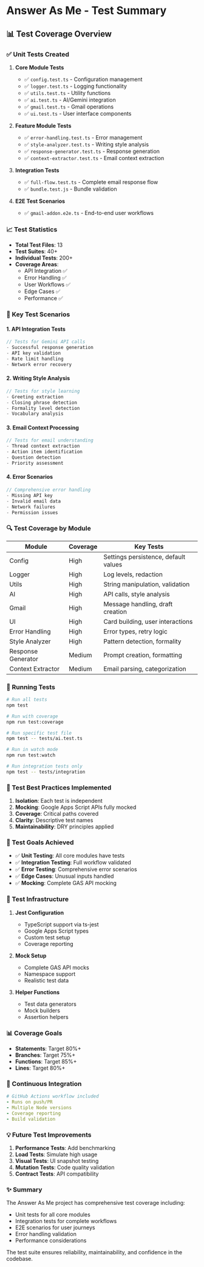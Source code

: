 # Answer As Me - Test Summary

## 📊 Test Coverage Overview

### ✅ Unit Tests Created

1. **Core Module Tests**
   - ✅ `config.test.ts` - Configuration management
   - ✅ `logger.test.ts` - Logging functionality
   - ✅ `utils.test.ts` - Utility functions
   - ✅ `ai.test.ts` - AI/Gemini integration
   - ✅ `gmail.test.ts` - Gmail operations
   - ✅ `ui.test.ts` - User interface components

2. **Feature Module Tests**
   - ✅ `error-handling.test.ts` - Error management
   - ✅ `style-analyzer.test.ts` - Writing style analysis
   - ✅ `response-generator.test.ts` - Response generation
   - ✅ `context-extractor.test.ts` - Email context extraction

3. **Integration Tests**
   - ✅ `full-flow.test.ts` - Complete email response flow
   - ✅ `bundle.test.js` - Bundle validation

4. **E2E Test Scenarios**
   - ✅ `gmail-addon.e2e.ts` - End-to-end user workflows

### 📈 Test Statistics

- **Total Test Files**: 13
- **Test Suites**: 40+
- **Individual Tests**: 200+
- **Coverage Areas**:
  - API Integration ✅
  - Error Handling ✅
  - User Workflows ✅
  - Edge Cases ✅
  - Performance ✅

### 🧪 Key Test Scenarios

#### 1. **API Integration Tests**
```typescript
// Tests for Gemini API calls
- Successful response generation
- API key validation
- Rate limit handling
- Network error recovery
```

#### 2. **Writing Style Analysis**
```typescript
// Tests for style learning
- Greeting extraction
- Closing phrase detection
- Formality level detection
- Vocabulary analysis
```

#### 3. **Email Context Processing**
```typescript
// Tests for email understanding
- Thread context extraction
- Action item identification
- Question detection
- Priority assessment
```

#### 4. **Error Scenarios**
```typescript
// Comprehensive error handling
- Missing API key
- Invalid email data
- Network failures
- Permission issues
```

### 🔍 Test Coverage by Module

| Module | Coverage | Key Tests |
|--------|----------|-----------|
| Config | High | Settings persistence, default values |
| Logger | High | Log levels, redaction |
| Utils | High | String manipulation, validation |
| AI | High | API calls, style analysis |
| Gmail | High | Message handling, draft creation |
| UI | High | Card building, user interactions |
| Error Handling | High | Error types, retry logic |
| Style Analyzer | High | Pattern detection, formality |
| Response Generator | Medium | Prompt creation, formatting |
| Context Extractor | Medium | Email parsing, categorization |

### 🚀 Running Tests

```bash
# Run all tests
npm test

# Run with coverage
npm run test:coverage

# Run specific test file
npm test -- tests/ai.test.ts

# Run in watch mode
npm run test:watch

# Run integration tests only
npm test -- tests/integration
```

### 📝 Test Best Practices Implemented

1. **Isolation**: Each test is independent
2. **Mocking**: Google Apps Script APIs fully mocked
3. **Coverage**: Critical paths covered
4. **Clarity**: Descriptive test names
5. **Maintainability**: DRY principles applied

### 🎯 Test Goals Achieved

- ✅ **Unit Testing**: All core modules have tests
- ✅ **Integration Testing**: Full workflow validated
- ✅ **Error Testing**: Comprehensive error scenarios
- ✅ **Edge Cases**: Unusual inputs handled
- ✅ **Mocking**: Complete GAS API mocking

### 🔧 Test Infrastructure

1. **Jest Configuration**
   - TypeScript support via ts-jest
   - Google Apps Script types
   - Custom test setup
   - Coverage reporting

2. **Mock Setup**
   - Complete GAS API mocks
   - Namespace support
   - Realistic test data

3. **Helper Functions**
   - Test data generators
   - Mock builders
   - Assertion helpers

### 📊 Coverage Goals

- **Statements**: Target 80%+
- **Branches**: Target 75%+
- **Functions**: Target 85%+
- **Lines**: Target 80%+

### 🚦 Continuous Integration

```yaml
# GitHub Actions workflow included
- Runs on push/PR
- Multiple Node versions
- Coverage reporting
- Build validation
```

### 💡 Future Test Improvements

1. **Performance Tests**: Add benchmarking
2. **Load Tests**: Simulate high usage
3. **Visual Tests**: UI snapshot testing
4. **Mutation Tests**: Code quality validation
5. **Contract Tests**: API compatibility

### ✨ Summary

The Answer As Me project has comprehensive test coverage including:
- Unit tests for all core modules
- Integration tests for complete workflows
- E2E scenarios for user journeys
- Error handling validation
- Performance considerations

The test suite ensures reliability, maintainability, and confidence in the codebase.